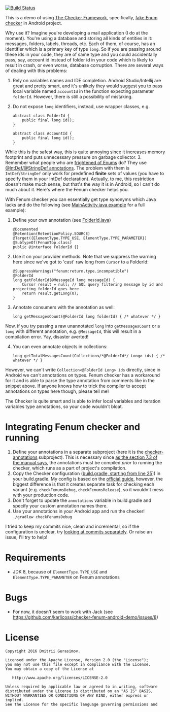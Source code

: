 [![Build Status](https://travis-ci.org/karlicoss/checker-fenum-android-demo.svg?branch=master)](https://travis-ci.org/karlicoss/checker-fenum-android-demo)

This is a demo of using [The Checker Framework](http://types.cs.washington.edu/checker-framework/), specifically,
[fake Enum checker](http://types.cs.washington.edu/checker-framework/current/checker-framework-manual.html#fenum-checker) in Android project.

Why use it? Imagine you're developing a mail application (I do at the moment). You're using a database
and storing all kinds of entities in it: messages, folders, labels, threads, etc. Each of them, of course, has an identifier which is a 
primary key of type `long`. So if you are passing around these ids in your code, they are of same type and you could accidentally pass, say,
account id instead of folder id in your code which is likely to result in crash, or even worse, database corruption. There are several ways
of dealing with this problems:
 
1. Rely on variables names and IDE completion. Android Studio/Intellij are great and pretty smart, and it's unlikely they would
suggest you to pass local variable named `accountId` in the function expecting parameter `folderId`. However, there is still a possibility
of mistaking.

2. Do not expose `long` identifiers, instead, use wrapper classes, e.g.

    ```
    abstract class FolderId {
        public final long id();
    }
    
    abstract class AccountId {
        public final long id();
    }
    ```
While this is the safest way, this is quite annoying since it increases memory footprint and puts unnecessary pressure on garbage collector.
3. Remember what people who are [frightened of Enums](https://www.youtube.com/watch?v=Hzs6OBcvNQE) do? They use 
[@IntDef/@StringDef annotations](https://developer.android.com/studio/write/annotations.html#enum-annotations). The problem with them is
`IntDef`/`StringDef` only work for predefined **finite** sets of values (you have to specify them in your IntDef declaration).
Actually, to me, this restriction doesn't make much sense, but that's the way it is in Android, so I can't do much about it. Here's where 
the Fenum checker helps you.

With Fenum checker you can essentially get type synonyms which Java lacks and do the following
(see [MainActivity.java example](fenum-android-demo/src/main/java/com/github/karlicoss/fenum_android_demo/MainActivity.java) for a full example):

1. Define your own annotation (see [FolderId.java](checker-annotations/src/main/java/com/github/karlicoss/checker_example_annotations/FolderId.java))
    
    ```
    @Documented
    @Retention(RetentionPolicy.SOURCE)
    @Target({ElementType.TYPE_USE, ElementType.TYPE_PARAMETER})
    @SubtypeOf(FenumTop.class)
    public @interface FolderId {}
    ```
    
2. Use it on your provider methods. Note that we suppress the warning here since we've got to 'cast' raw long from `Cursor` to a FolderId:
    
    ```
    @SuppressWarnings("fenum:return.type.incompatible")
    @FolderId
    long getFolderId(@MessageId long messageId) {
        Cursor result = null; // SQL query filtering message by id and projecting folderId goes here
        return result.getLong(0);
    }
    ```

3. Annotate consumers with the annotation as well:

    ```
    long getMessagesCount(@FolderId long folderId) { /* whatever */ }
    ```
Now, if you try passing a raw unannotated `long` into `getMessagesCount` or a `long` with different annotation, e.g. `@MessageId`, this
 will result in a compilation error. Yay, disaster averted!
 
4. You can even annotate objects in collections:
 
    ```
    long getTotalMessagesCount(Collection</*@FolderId*/ Long> ids) { /* whatever */ }
    ```
However, we can't write `Collection<@FolderId Long> ids` directly, since in Android we can't annotations on types. Fenum checker 
has a workaround for it and is able to parse the type annotation from comments like in the snippet above. If anyone knows how to trick the compiler
to accept annotations on types here though, please tell me!

The Checker is quite smart and is able to infer local variables and iteration variables type annotations, so your code wouldn't bloat.

# Integrating Fenum checker and running
1. Define your annotations in a separate subproject (here it is the [checker-annotations](checker-annotations) subproject). This is necessary since
[as the section 7.3 of the manual says](http://types.cs.washington.edu/checker-framework/current/checker-framework-manual.html#fenum-running),
the annotations must be compiled *prior* to running the checker, which runs as a part of project's compilation.
2. Copy the Checker configuration ([build.gradle, starting from line 25](fenum-android-demo/build.gradle)]) in your build.gradle. My config
is based on the [official guide](http://types.cs.washington.edu/checker-framework/current/checker-framework-manual.html#android-gradle), 
however, the biggest difference is that it creates separate task for checking each variant (e.g. `checkFenumsDebug`, `checkFenumsRelease`),
so it wouldn't mess with your production code.
3. Don't forget to update the `annotations` variable in build.gradle and specify your custom annotation names there. 
4. Use your annotations in your Android app and run the checker! `./gradlew checkFenumsDebug`

I tried to keep my commits nice, clean and incremental, so if the configuration is unclear, try [looking at commits separately](https://github.com/karlicoss/checker-fenum-android-demo/commits/master).
Or raise an issue, I'll try to help!


# Requirements
* JDK 8, because of `ElementType.TYPE_USE` and `ElementType.TYPE_PARAMETER` on Fenum annotations

# Bugs
* For now, it doesn't seem to work with Jack (see https://github.com/karlicoss/checker-fenum-android-demo/issues/8)

# License

    Copyright 2016 Dmitrii Gerasimov.
    
    Licensed under the Apache License, Version 2.0 (the "License");
    you may not use this file except in compliance with the License.
    You may obtain a copy of the License at
    
       http://www.apache.org/licenses/LICENSE-2.0
    
    Unless required by applicable law or agreed to in writing, software
    distributed under the License is distributed on an "AS IS" BASIS,
    WITHOUT WARRANTIES OR CONDITIONS OF ANY KIND, either express or implied.
    See the License for the specific language governing permissions and
